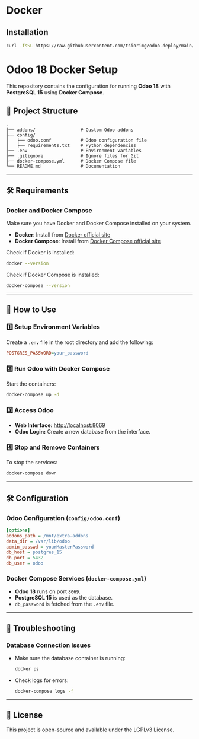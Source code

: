 # Docker
## Installation
```bash
curl -fsSL https://raw.githubusercontent.com/tsiorimg/odoo-deploy/main/install_docker.sh | sudo bash
```
# Odoo 18 Docker Setup

This repository contains the configuration for running **Odoo 18** with **PostgreSQL 15** using **Docker Compose**.

## 📂 Project Structure

```
.
├── addons/                 # Custom Odoo addons
├── config/
│   ├── odoo.conf           # Odoo configuration file
│   ├── requirements.txt    # Python dependencies
├── .env                    # Environment variables
├── .gitignore              # Ignore files for Git
├── docker-compose.yml      # Docker Compose file
└── README.md               # Documentation
```
---

## 🛠️ Requirements

### **Docker and Docker Compose**
Make sure you have Docker and Docker Compose installed on your system.

- **Docker**: Install from [Docker official site](https://docs.docker.com/get-docker/)
- **Docker Compose**: Install from [Docker Compose official site](https://docs.docker.com/compose/install/)

Check if Docker is installed:
```bash
docker --version
```
Check if Docker Compose is installed:
```bash
docker-compose --version
```
---

## 🚀 How to Use

### 1️⃣ **Setup Environment Variables**
Create a `.env` file in the root directory and add the following:
```ini
POSTGRES_PASSWORD=your_password
```

### 2️⃣ **Run Odoo with Docker Compose**
Start the containers:
```bash
docker-compose up -d 
```

### 3️⃣ **Access Odoo**
- **Web Interface:** [http://localhost:8069](http://localhost:8069)
- **Odoo Login:** Create a new database from the interface.

### 4️⃣ **Stop and Remove Containers**
To stop the services:
```bash
docker-compose down
```

---

## 🛠️ Configuration

### **Odoo Configuration (`config/odoo.conf`)**
```ini
[options]
addons_path = /mnt/extra-addons
data_dir = /var/lib/odoo
admin_passwd = yourMasterPassword
db_host = postgres_15
db_port = 5432
db_user = odoo
```

### **Docker Compose Services (`docker-compose.yml`)**
- **Odoo 18** runs on port `8069`.
- **PostgreSQL 15** is used as the database.
- `db_password` is fetched from the `.env` file.

---

## 🔧 Troubleshooting

### **Database Connection Issues**
- Make sure the database container is running:  
  ```bash
  docker ps
  ```
- Check logs for errors:  
  ```bash
  docker-compose logs -f
  ```

---

## 📜 License
This project is open-source and available under the LGPLv3 License.
